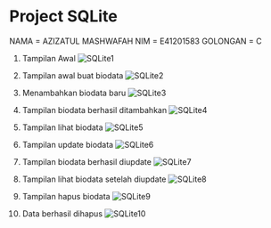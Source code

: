 # Project SQLite

NAMA = AZIZATUL MASHWAFAH
NIM = E41201583
GOLONGAN = C

1. Tampilan Awal
![SQLite1](https://user-images.githubusercontent.com/75109998/138542148-0a4f0f01-1dda-48e5-95cd-89610024c55d.jpg)

2. Tampilan awal buat biodata
![SQLite2](https://user-images.githubusercontent.com/75109998/138542169-c4413acf-e841-4942-a2ab-334586c8de7b.jpg)

3. Menambahkan biodata baru
![SQLite3](https://user-images.githubusercontent.com/75109998/138542174-1330f7fc-68ab-4064-ae78-9ab58f64fb07.jpg)

4. Tampilan biodata berhasil ditambahkan
![SQLite4](https://user-images.githubusercontent.com/75109998/138542188-80e9ff2a-9372-4a36-ba1c-41d3de5dc52b.jpg)

5. Tampilan lihat biodata
![SQLite5](https://user-images.githubusercontent.com/75109998/138542202-bea97f4d-ec24-425b-bdd5-8f314d2243d9.jpg)

6. Tampilan update biodata
![SQLite6](https://user-images.githubusercontent.com/75109998/138542223-c4a65af5-eded-4998-9e09-091f3f147fa4.jpg)

7. Tampilan biodata berhasil diupdate
![SQLite7](https://user-images.githubusercontent.com/75109998/138542234-a7e67de6-0783-4288-809b-9e16a676e2f9.jpg)

8. Tampilan lihat biodata setelah diupdate
![SQLite8](https://user-images.githubusercontent.com/75109998/138542256-a7c17656-e648-418c-835c-54240ec8cc1e.jpg)

9. Tampilan hapus biodata
![SQLite9](https://user-images.githubusercontent.com/75109998/138542268-05bdc334-29de-45e1-a0da-8263cbfb641c.jpg)

10. Data berhasil dihapus
![SQLite10](https://user-images.githubusercontent.com/75109998/138542280-c46d7567-2389-4603-b796-cb2134d46782.jpg)

